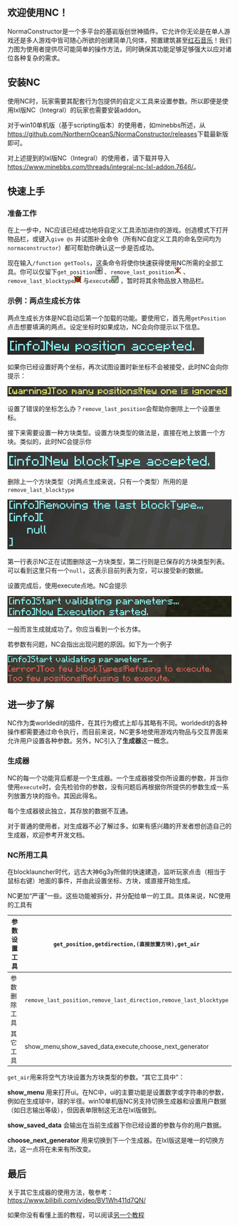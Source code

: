 ## 欢迎使用NC！

NormaConstructor是一个多平台的基岩版创世神插件。它允许你无论是在单人游戏还是多人游戏中皆可随心所欲的创建简单几何体，预置建筑甚至[红石音乐](https://www.bilibili.com/video/BV1NA41137on/)！我们力图为使用者提供尽可能简单的操作方法，同时确保其功能足够足够强大以应对诸位各种复杂的需求。
## 安装NC

使用NC时，玩家需要其配套行为包提供的自定义工具来设置参数。所以即便是使用lxl版NC（Integral）的玩家也需要安装addon。

对于win10单机版（基于scripting版本）的使用者，如minebbs所述，从<https://github.com/NorthernOceanS/NormaConstructor/releases>下载最新版即可。

对上述提到的lxl版NC（Integral）的使用者，请下载并导入<https://www.minebbs.com/threads/integral-nc-lxl-addon.7646/>。

## 快速上手
### 准备工作

在上一步中，NC应该已经成功地将自定义工具添加进你的游戏。创造模式下打开物品栏，或键入`give @s` 并试图补全命令（所有NC自定义工具的命名空间均为`normaconstructor`）都可帮助你确认这一步是否成功。

现在输入`/function getTools`，这条命令将使你快速获得使用NC所需的全部工具。你可以仅留下`get_position`![icon](../static/getPosition.png) 、`remove_last_position`![icon](../static/removeLastPosition.png) 、`remove_last_blocktype`![icon](../static/removeLastBlockType.png) 与`execute`![icon](../static/execute.png) ，暂时将其余物品放入物品栏。
### 示例：两点生成长方体

两点生成长方体是NC启动后第一个加载的功能。要使用它，首先用`getPosition`点击想要填满的两点。设定坐标时如果成功，NC会向你提示以下信息。

![get position successfully](../static/get_position_success.png)

如果你已经设置好两个坐标，再次试图设置时新坐标不会被接受，此时NC会向你提示：

![get position failure](../static/get_position_failed.png)

设置了错误的坐标怎么办？`remove_last_position`会帮助你删除上一个设置坐标。

接下来需要设置一种方块类型。设置方块类型的做法是，直接在地上放置一个方块。类似的，此时NC会提示你

![get blocktype successfully](../static/get_blocktype_success.png)

删除上一个方块类型（对两点生成来说，只有一个类型）所用的是`remove_last_blocktype`

![remove blocktype successfully](../static/remove_blocktype_success.png)

第一行表示NC正在试图删除这一方块类型，第二行则是已保存的方块类型列表。可以看到这里只有一个`null`，这表示目前列表为空，可以接受新的数据。

设置完成后，使用execute点地。NC会提示

![execute successfully](../static/execute_success.png)

一般而言生成就成功了。你应当看到一个长方体。

若参数有问题，NC会指出出现问题的原因。如下为一个例子

![execute failure](../static/execute_faild.png)
## 进一步了解

NC作为类worldedit的插件，在其行为模式上却与其略有不同。worldedit的各种操作都需要通过命令执行，而目前来说，NC更多地使用游戏内物品与交互界面来允许用户设置各种参数。另外，NC引入了**生成器**这一概念。
### 生成器

NC的每一个功能背后都是一个生成器。一个生成器接受你所设置的参数，并当你使用`execute`时，会先检验你的参数，没有问题后再根据你所提供的参数生成一系列放置方块的指令。其因此得名。

每个生成器彼此独立，其存放的数据不互通。

对于普通的使用者，对生成器不必了解过多。如果有感兴趣的开发者想创造自己的生成器，欢迎参考开发文档。
### NC所用工具

在blocklauncher时代，远古大神6g3y所做的快速建造，监听玩家点击（相当于鼠标右键）地面的事件，并由此设置坐标、方块，或直接开始生成。

NC更加“严谨”一些。这些功能被拆分，并分配给单一的工具。具体来说，NC使用的工具有

| 参数设置工具 | `get_position,getdirection,(直接放置方块),get_air`  |
| ------------- | ------------- |
| 参数删除工具 | `remove_last_position,remove_last_direction,remove_last_blocktype` |
| 其它工具 | show_menu,show_saved_data,execute,choose_next_generator |

`get_air`用来将空气方块设置为方块类型的参数。“其它工具中”：

**show_menu** 用来打开ui。在NC中，ui的主要功能是设置数字或字符串的参数，例如在生成球中，球的半径。win10单机版NC另支持切换生成器和设置用户数据（如日志输出等级），但因表单限制这无法在lxl版做到。

**show_saved_data** 会输出在当前生成器下你已经设置的参数与你的用户数据。

**choose_next_generator** 用来切换到下一个生成器。在lxl版这是唯一的切换方法，这一点将在未来有所改变。
## 最后
关于其它生成器的使用方法，敬参考：<https://www.bilibili.com/video/BV1Wh411d7QN/>

如果你没有看懂上面的教程，可以阅读[另一个教程](yet-another-tutorial.md)

